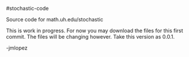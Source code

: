 #stochastic-code

Source code for math.uh.edu/stochastic

This is work in progress. For now you may download the files
for this first commit. The files will be changing however. Take
this version as 0.0.1. 

-jmlopez


